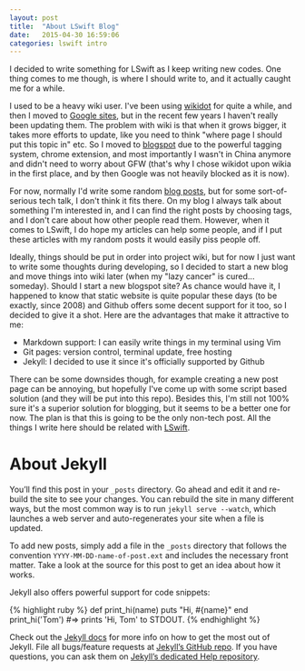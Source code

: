 ```yaml
---
layout: post
title:  "About LSwift Blog"
date:   2015-04-30 16:59:06
categories: lswift intro
---
```


I decided to write something for LSwift as I keep writing new codes. One thing comes to me though, is where I should write to, and it actually caught me for a while.

I used to be a heavy wiki user. I've been using [wikidot][wikidot] for quite a while, and then I moved to [Google sites][sites], but in the recent few years I haven't really been updating them. The problem with wiki is that when it grows bigger, it takes more efforts to update, like you need to think "where page I should put this topic in" etc. So I moved to [blogspot][blog] due to the powerful tagging system, chrome extension, and most importantly I wasn't in China anymore and didn't need to worry about GFW (that's why I chose wikidot upon wikia in the first place, and by then Google was not heavily blocked as it is now).

For now, normally I'd write some random [blog posts][blog], but for some sort-of-serious tech talk, I don't think it fits there. On my blog I always talk about something I'm interested in, and I can find the right posts by choosing tags, and I don't care about how other people read them. However, when it comes to LSwift, I do hope my articles can help some people, and if I put these articles with my random posts it would easily piss people off.

Ideally, things should be put in order into project wiki, but for now I just want to write some thoughts during developing, so I decided to start a new blog and move things into wiki later (when my "lazy cancer" is cured... someday). Should I start a new blogspot site? As chance would have it, I happened to know that static website is quite popular these days (to be exactly, since 2008) and Github offers some decent support for it too, so I decided to give it a shot. Here are the advantages that make it attractive to me:

- Markdown support: I can easily write things in my terminal using Vim
- Git pages: version control, terminal update, free hosting
- Jekyll: I decided to use it since it's officially supported by Github

There can be some downsides though, for example creating a new post page can be annoying, but hopefully I've come up with some script based solution (and they will be put into this repo). Besides this, I'm still not 100% sure it's a superior solution for blogging, but it seems to be a better one for now. The plan is that this is going to be the only non-tech post. All the things I write here should be related with [LSwift][about].

[blog]:		http://superartstudio.blogspot.com
[wikidot]:	http://superart.wikidot.com/
[sites]:	https://sites.google.com/a/superarts.org/studio/
[about]:	http://superarts.github.io/LSwift/about/

About Jekyll
===
You’ll find this post in your `_posts` directory. Go ahead and edit it and re-build the site to see your changes. You can rebuild the site in many different ways, but the most common way is to run `jekyll serve --watch`, which launches a web server and auto-regenerates your site when a file is updated.

To add new posts, simply add a file in the `_posts` directory that follows the convention `YYYY-MM-DD-name-of-post.ext` and includes the necessary front matter. Take a look at the source for this post to get an idea about how it works.

Jekyll also offers powerful support for code snippets:

{% highlight ruby %}
def print_hi(name)
  puts "Hi, #{name}"
end
print_hi('Tom')
#=> prints 'Hi, Tom' to STDOUT.
{% endhighlight %}

Check out the [Jekyll docs][jekyll] for more info on how to get the most out of Jekyll. File all bugs/feature requests at [Jekyll’s GitHub repo][jekyll-gh]. If you have questions, you can ask them on [Jekyll’s dedicated Help repository][jekyll-help].

[jekyll]:      http://jekyllrb.com
[jekyll-gh]:   https://github.com/jekyll/jekyll
[jekyll-help]: https://github.com/jekyll/jekyll-help
